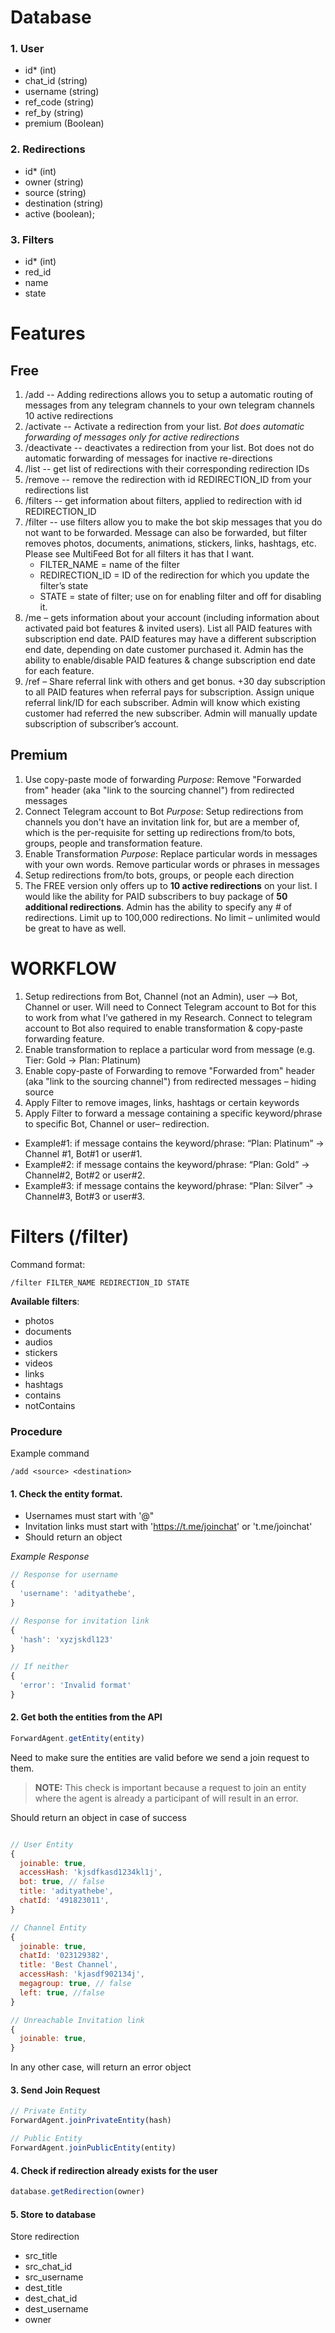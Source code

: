 # Database

### 1. User

- id* (int)
- chat_id (string)
- username (string)
- ref_code (string)
- ref_by (string)
- premium (Boolean)

### 2. Redirections

- id* (int)
- owner (string)
- source (string)
- destination (string)
- active (boolean);

### 3. Filters

- id* (int)
- red_id
- name
- state

# Features

## Free

1. /add -- Adding redirections allows you to setup a automatic routing of messages from any telegram channels to your own telegram channels
  10 active redirections
2. /activate -- Activate a redirection from your list. *Bot does automatic forwarding of messages only for active redirections*
3. /deactivate -- deactivates a redirection from your list.  Bot does not do automatic forwarding of messages for inactive re-directions
4. /list -- get list of redirections with their corresponding redirection IDs
5. /remove -- remove the redirection with id REDIRECTION_ID from your redirections list
6. /filters -- get information about filters, applied to redirection with id REDIRECTION_ID
7. /filter -- use filters allow you to make the bot skip messages that you do not want to be forwarded.
  Message can also be forwarded, but filter removes photos, documents, animations, stickers, links, hashtags, etc.
  Please see MultiFeed Bot for all filters it has that I want.  
    - FILTER_NAME = name of the filter 
    - REDIRECTION_ID = ID of the redirection for which you update the filter’s state
    - STATE = state of filter; use on for enabling filter and off for disabling it.
8. /me – gets information about your account (including information about activated paid bot features & invited users).
  List all PAID features with subscription end date.
  PAID features may have a different subscription end date, depending on date customer purchased it.
  Admin has the ability to enable/disable PAID features & change subscription end date for each feature.
9. /ref – Share referral link with others and get bonus. 
  +30 day subscription to all PAID features when referral pays for subscription.
  Assign unique referral link/ID for each subscriber.
  Admin will know which existing customer had referred the new subscriber.
  Admin will manually update subscription of subscriber’s account.

## Premium

1. Use copy-paste mode of forwarding 
  *Purpose*: Remove "Forwarded from" header (aka "link to the sourcing channel") from redirected messages
2. Connect Telegram account to Bot
  *Purpose*: Setup redirections from channels you don't have an invitation link for, but are a member of, which is the per-requisite for setting up redirections from/to bots, groups, people and transformation feature.
3. Enable Transformation
  *Purpose*: Replace particular words in messages with your own words.  Remove particular words or phrases in messages
4. Setup redirections from/to bots, groups, or people each direction 
5. The FREE version only offers up to **10 active redirections** on your list.
  I would like the ability for PAID subscribers to buy package of **50 additional redirections**.
  Admin has the ability to specify any # of redirections.
  Limit up to 100,000 redirections.
  No limit – unlimited would be great to have as well.


# WORKFLOW
1. Setup redirections from Bot, Channel (not an Admin), user -->  Bot, Channel or user.
  Will need to Connect Telegram account to Bot for this to work from what I’ve gathered in my Research.
  Connect to telegram account to Bot also required to enable transformation & copy-paste forwarding feature.
2. Enable transformation to replace a particular word from message (e.g. Tier: Gold -> Plan: Platinum)
3. Enable copy-paste of Forwarding to remove "Forwarded from" header (aka "link to the sourcing channel") from redirected messages – hiding source
4. Apply Filter to remove images, links, hashtags or certain keywords
5. Apply Filter to forward a message containing a specific keyword/phrase to specific Bot, Channel or user– redirection.  
  * Example#1: if message contains the keyword/phrase: “Plan: Platinum” -> Channel #1, Bot#1 or user#1.
  * Example#2: if message contains the keyword/phrase: “Plan: Gold” -> Channel#2, Bot#2 or user#2.
  * Example#3: if message contains the keyword/phrase: “Plan: Silver” -> Channel#3, Bot#3 or user#3.


# Filters (/filter)

Command format:

```/filter FILTER_NAME REDIRECTION_ID STATE```

**Available filters**:

- photos
- documents
- audios
- stickers
- videos
- links
- hashtags
- contains
- notContains



### Procedure

Example command
```
/add <source> <destination>
```

#### 1. Check the entity format. 
  - Usernames must start with '@"
  - Invitation links must start with 'https://t.me/joinchat' or 't.me/joinchat'
  - Should return an object

*Example Response*

  ```js
  // Response for username
  {
    'username': 'adityathebe',
  }

  // Response for invitation link
  { 
    'hash': 'xyzjskdl123'
  }

  // If neither
  {
    'error': 'Invalid format'
  }

  ```

#### 2. Get both the entities from the API
 
```js
ForwardAgent.getEntity(entity)
```

Need to make sure the entities are valid before we send a join request to them.

> **NOTE:** This check is important because a request to join an entity where the agent is already a participant of will result in an error.

Should return an object in case of success

```js

// User Entity
{
  joinable: true,
  accessHash: 'kjsdfkasd1234kl1j',
  bot: true, // false
  title: 'adityathebe',
  chatId: '491823011',
}

// Channel Entity
{
  joinable: true,
  chatId: '023129382',
  title: 'Best Channel',
  accessHash: 'kjasdf902134j',
  megagroup: true, // false
  left: true, //false
}

// Unreachable Invitation link
{
  joinable: true,
}
```

In any other case, will return an error object

#### 3. Send Join Request

```js
// Private Entity
ForwardAgent.joinPrivateEntity(hash)

// Public Entity
ForwardAgent.joinPublicEntity(entity)
```

#### 4. Check if redirection already exists for the user

```js
database.getRedirection(owner)
```

#### 5. Store to database

Store redirection

- src_title
- src_chat_id
- src_username
- dest_title
- dest_chat_id
- dest_username
- owner



